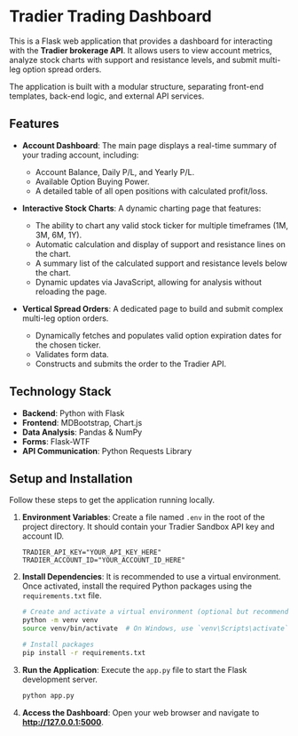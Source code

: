 # Tradier Trading Dashboard

This is a Flask web application that provides a dashboard for interacting with the **Tradier brokerage API**. It allows users to view account metrics, analyze stock charts with support and resistance levels, and submit multi-leg option spread orders.

The application is built with a modular structure, separating front-end templates, back-end logic, and external API services.

## Features

* **Account Dashboard**: The main page displays a real-time summary of your trading account, including:
    * Account Balance, Daily P/L, and Yearly P/L.
    * Available Option Buying Power.
    * A detailed table of all open positions with calculated profit/loss.

* **Interactive Stock Charts**: A dynamic charting page that features:
    * The ability to chart any valid stock ticker for multiple timeframes (1M, 3M, 6M, 1Y).
    * Automatic calculation and display of support and resistance lines on the chart.
    * A summary list of the calculated support and resistance levels below the chart.
    * Dynamic updates via JavaScript, allowing for analysis without reloading the page.

* **Vertical Spread Orders**: A dedicated page to build and submit complex multi-leg option orders.
    * Dynamically fetches and populates valid option expiration dates for the chosen ticker.
    * Validates form data.
    * Constructs and submits the order to the Tradier API.

## Technology Stack

* **Backend**: Python with Flask
* **Frontend**: MDBootstrap, Chart.js
* **Data Analysis**: Pandas & NumPy
* **Forms**: Flask-WTF
* **API Communication**: Python Requests Library

## Setup and Installation

Follow these steps to get the application running locally.

1.  **Environment Variables**:
    Create a file named `.env` in the root of the project directory. It should contain your Tradier Sandbox API key and account ID.

    ```
    TRADIER_API_KEY="YOUR_API_KEY_HERE"
    TRADIER_ACCOUNT_ID="YOUR_ACCOUNT_ID_HERE"
    ```

2.  **Install Dependencies**:
    It is recommended to use a virtual environment. Once activated, install the required Python packages using the `requirements.txt` file.

    ```bash
    # Create and activate a virtual environment (optional but recommended)
    python -m venv venv
    source venv/bin/activate  # On Windows, use `venv\Scripts\activate`

    # Install packages
    pip install -r requirements.txt
    ```

3.  **Run the Application**:
    Execute the `app.py` file to start the Flask development server.

    ```bash
    python app.py
    ```

4.  **Access the Dashboard**:
    Open your web browser and navigate to **http://127.0.0.1:5000**.